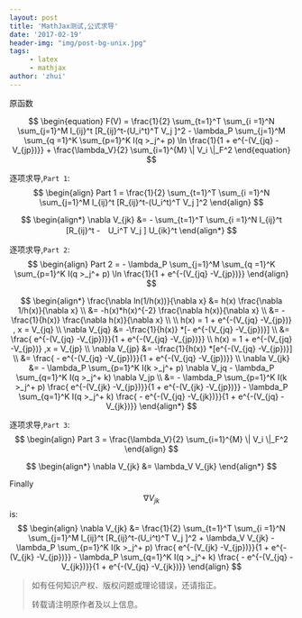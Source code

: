 ```yaml
---
layout: post
title: 'MathJax测试,公式求导'
date: '2017-02-19'
header-img: "img/post-bg-unix.jpg"
tags:
     - latex
     - mathjax
author: 'zhui'
---
```


原函数

$$
\begin{equation}
    F(V) = 
    \frac{1}{2} \sum_{t=1}^T \sum_{i =1}^N \sum_{j=1}^M
    I_{ij}^t [R_{ij}^t-(U_i^t)^T V_j ]^2
    - \lambda_P \sum_{j=1}^M \sum_{q =1}^K \sum_{p=1}^K 
    I(q >_j^+ p) \ln \frac{1}{1 + e^{-(V_{jq} -V_{jp})}}
    + \frac{\lambda_V}{2} \sum_{i=1}^{M} \| V_i \|_F^2
\end{equation}
$$

逐项求导,`Part 1`:
$$
\begin{align}
    Part 1 =  \frac{1}{2} \sum_{t=1}^T \sum_{i =1}^N \sum_{j=1}^M
    I_{ij}^t [R_{ij}^t-(U_i^t)^T V_j ]^2
\end{align}
$$

$$
\begin{align*}
    \nabla V_{jk} &=  - \sum_{t=1}^T \sum_{i =1}^N      I_{ij}^t [R_{ij}^t -　U_i^T V_j ] U_{ik}^t 
\end{align*}
$$


逐项求导,`Part 2`:
$$
\begin{align}
    Part 2 = - \lambda_P \sum_{j=1}^M
	\sum_{q =1}^K \sum_{p=1}^K 
	I(q >_j^+ p) \ln \frac{1}{1 + e^{-(V_{jq} -V_{jp})}} 
\end{align}
$$

$$
\begin{align*}
    \frac{\nabla ln(1/h(x))}{\nabla x} 
        &= h(x) \frac{\nabla 1/h(x)}{\nabla x} \\
        &= -h(x)*h(x)^{-2} \frac{\nabla h(x)}{\nabla x} \\
        &= -\frac{1}{h(x)} \frac{\nabla h(x)}{\nabla x} \\
        \\
    h(x) = 1 + e^{-(V_{jq} -V_{jp})} , x =  V_{jq}
    \\
    \nabla V_{jq} &= -\frac{1}{h(x)} *[- e^{-(V_{jq} -V_{jp})}]  \\
        &= \frac{ e^{-(V_{jq} -V_{jp})}}{1 + e^{-(V_{jq} -V_{jp})}} 
    \\
    h(x) = 1 + e^{-(V_{jq} -V_{jp})} ,x =  V_{jp} \\
    \nabla V_{jp} &= -\frac{1}{h(x)}  *[e^{-(V_{jq} -V_{jp})}] \\
    &= \frac{ - e^{-(V_{jq} -V_{jp})}}{1 + e^{-(V_{jq} -V_{jp})}} 
    \\
    \nabla V_{jk} &= - \lambda_P \sum_{p=1}^K I(k >_j^+ p) \nabla V_jq
        - \lambda_P \sum_{q=1}^K I(q >_j^+ k) \nabla V_jp \\
     &=  - \lambda_P \sum_{p=1}^K I(k >_j^+ p) \frac{ e^{-(V_{jk} -V_{jp})}}{1 + e^{-(V_{jk} -V_{jp})}} 
     - \lambda_P \sum_{q=1}^K I(q >_j^+ k)  \frac{ - e^{-(V_{jq} -V_{jk})}}{1 + e^{-(V_{jq} -V_{jk})}} 
\end{align*}
$$

逐项求导,`Part 3`:
$$
\begin{align}
	Part 3 = \frac{\lambda_V}{2} \sum_{i=1}^{M} \| V_i \|_F^2
\end{align}
$$

$$
\begin{align*}
	\nabla V_{jk} &=  \lambda_V V_{jk}
\end{align*}
$$

Finally $$\nabla V_{jk}$$ is:
$$
\begin{align}
\nabla V_{jk} &= 
	\frac{1}{2} \sum_{t=1}^T \sum_{i =1}^N \sum_{j=1}^M
	I_{ij}^t [R_{ij}^t-(U_i^t)^T V_j ]^2 
    + \lambda_V V_{jk}
    - \lambda_P \sum_{p=1}^K I(k >_j^+ p) \frac{ e^{-(V_{jk} -V_{jp})}}{1 + e^{-(V_{jk} -V_{jp})}} 
    - \lambda_P \sum_{q=1}^K I(q >_j^+ k)  \frac{ - e^{-(V_{jq} -V_{jk})}}{1 + e^{-(V_{jq} -V_{jk})}} 
\end{align}
$$

> 如有任何知识产权、版权问题或理论错误，还请指正。
>
> 转载请注明原作者及以上信息。
